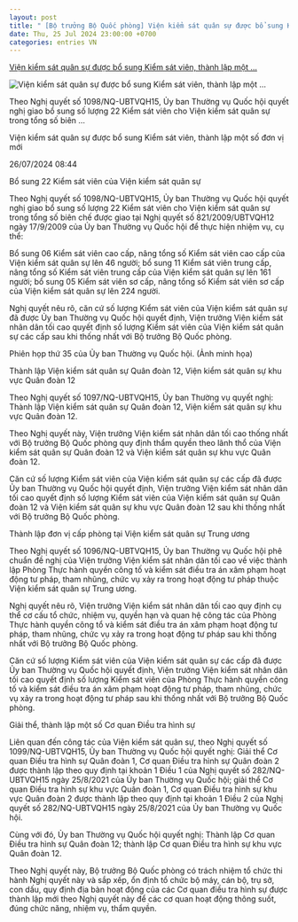 ```yaml
---
layout: post
title: " [Bộ trưởng Bộ Quốc phòng] Viện kiểm sát quân sự được bổ sung Kiểm sát viên, thành lập một ..."
date: Thu, 25 Jul 2024 23:00:00 +0700
categories: entries VN
---
```

[Viện kiểm sát quân sự được bổ sung Kiểm sát viên, thành lập một ...](https://kiemsat.vn/vien-kiem-sat-quan-su-duoc-bo-sung-kiem-sat-vien-thanh-lap-mot-so-don-vi-moi-69206.html)

![Viện kiểm sát quân sự được bổ sung Kiểm sát viên, thành lập một ...](https://kiemsat.1cdn.vn/thumbs/600x315/2024/07/25/202407100829558525_dsc_3183.jpg)

Theo Nghị quyết số 1098/NQ-UBTVQH15, Ủy ban Thường vụ Quốc hội quyết nghị giao bổ sung số lượng 22 Kiểm sát viên cho Viện kiểm sát quân sự trong tổng số biên ...

Viện kiểm sát quân sự được bổ sung Kiểm sát viên, thành lập một số đơn vị mới

26/07/2024 08:44

Bổ sung 22 Kiểm sát viên của Viện kiểm sát quân sự

Theo Nghị quyết số 1098/NQ-UBTVQH15, Ủy ban Thường vụ Quốc hội quyết nghị giao bổ sung số lượng 22 Kiểm sát viên cho Viện kiểm sát quân sự trong tổng số biên chế được giao tại Nghị quyết số 821/2009/UBTVQH12 ngày 17/9/2009 của Ủy ban Thường vụ Quốc hội để thực hiện nhiệm vụ, cụ thể:

Bổ sung 06 Kiểm sát viên cao cấp, nâng tổng số Kiểm sát viên cao cấp của Viện kiểm sát quân sự lên 46 người; bổ sung 11 Kiểm sát viên trung cấp, nâng tổng số Kiểm sát viên trung cấp của Viện kiểm sát quân sự lên 161 người; bổ sung 05 Kiểm sát viên sơ cấp, nâng tổng số Kiểm sát viên sơ cấp của Viện kiểm sát quân sự lên 224 người.

Nghị quyết nêu rõ, căn cứ số lượng Kiểm sát viên của Viện kiểm sát quân sự đã được Ủy ban Thường vụ Quốc hội quyết định, Viện trưởng Viện kiểm sát nhân dân tối cao quyết định số lượng Kiểm sát viên của Viện kiểm sát quân sự các cấp sau khi thống nhất với Bộ trưởng Bộ Quốc phòng.

Phiên họp thứ 35 của Ủy ban Thường vụ Quốc hội. (Ảnh minh họa)

Thành lập Viện kiểm sát quân sự Quân đoàn 12, Viện kiểm sát quân sự khu vực Quân đoàn 12

Theo Nghị quyết số 1097/NQ-UBTVQH15, Ủy ban Thường vụ quyết nghị: Thành lập Viện kiểm sát quân sự Quân đoàn 12, Viện kiểm sát quân sự khu vực Quân đoàn 12.

Theo Nghị quyết này, Viện trưởng Viện kiểm sát nhân dân tối cao thống nhất với Bộ trưởng Bộ Quốc phòng quy định thẩm quyền theo lãnh thổ của Viện kiểm sát quân sự Quân đoàn 12 và Viện kiểm sát quân sự khu vực Quân đoàn 12.

Căn cứ số lượng Kiểm sát viên của Viện kiểm sát quân sự các cấp đã được Ủy ban Thường vụ Quốc hội quyết định, Viện trưởng Viện kiểm sát nhân dân tối cao quyết định số lượng Kiểm sát viên của Viện kiểm sát quân sự Quân đoàn 12 và Viện kiểm sát quân sự khu vực Quân đoàn 12 sau khi thống nhất với Bộ trưởng Bộ Quốc phòng.

Thành lập đơn vị cấp phòng tại Viện kiểm sát quân sự Trung ương

Theo Nghị quyết số 1096/NQ-UBTVQH15, Ủy ban Thường vụ Quốc hội phê chuẩn đề nghị của Viện trưởng Viện kiểm sát nhân dân tối cao về việc thành lập Phòng Thực hành quyền công tố và kiểm sát điều tra án xâm phạm hoạt động tư pháp, tham nhũng, chức vụ xảy ra trong hoạt động tư pháp thuộc Viện kiểm sát quân sự Trung ương.

Nghị quyết nêu rõ, Viện trưởng Viện kiểm sát nhân dân tối cao quy định cụ thể cơ cấu tổ chức, nhiệm vụ, quyền hạn và quan hệ công tác của Phòng Thực hành quyền công tổ và kiểm sát điều tra án xâm phạm hoạt động tư pháp, tham nhũng, chức vụ xảy ra trong hoạt động tư pháp sau khi thống nhất với Bộ trưởng Bộ Quốc phòng.

Căn cứ số lượng Kiểm sát viên của Viện kiểm sát quân sự các cấp đã được Ủy ban Thường vụ Quốc hội quyết định, Viện trưởng Viện kiểm sát nhân dân tối cao quyết định số lượng Kiểm sát viên của Phòng Thực hành quyền công tố và kiểm sát điều tra án xâm phạm hoạt động tư pháp, tham nhũng, chức vụ xảy ra trong hoạt động tư pháp sau khi thống nhất với Bộ trưởng Bộ Quốc phòng.

Giải thể, thành lập một số Cơ quan Điều tra hình sự

Liên quan đến công tác của Viện kiểm sát quân sự, theo Nghị quyết số 1099/NQ-UBTVQH15, Ủy ban Thường vụ Quốc hội quyết nghị: Giải thể Cơ quan Điều tra hình sự Quân đoàn 1, Cơ quan Điều tra hình sự Quân đoàn 2 được thành lập theo quy định tại khoản 1 Điều 1 của Nghị quyết số 282/NQ-UBTVQH15 ngày 25/8/2021 của Ủy ban Thường vụ Quốc hội; giải thể Cơ quan Điều tra hình sự khu vực Quân đoàn 1, Cơ quan Điều tra hình sự khu vực Quân đoàn 2 được thành lập theo quy định tại khoản 1 Điều 2 của Nghị quyết số 282/NQ-UBTVQH15 ngày 25/8/2021 của Ủy ban Thường vụ Quốc hội.

Cùng với đó, Ủy ban Thường vụ Quốc hội quyết nghị: Thành lập Cơ quan Điều tra hình sự Quân đoàn 12; thành lập Cơ quan Điều tra hình sự khu vực Quân đoàn 12.

Theo Nghị quyết này, Bộ trưởng Bộ Quốc phòng có trách nhiệm tổ chức thi hành Nghị quyết này và sắp xếp, ổn định tổ chức bộ máy, cán bộ, trụ sở, con dấu, quy định địa bàn hoạt động của các Cơ quan điều tra hình sự được thành lập mới theo Nghị quyết này để các cơ quan hoạt động thông suốt, đúng chức năng, nhiệm vụ, thẩm quyền.

